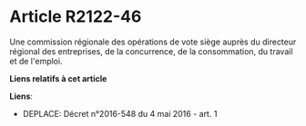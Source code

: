 # Article R2122-46

Une commission régionale des opérations de vote siège auprès du directeur régional des entreprises, de la concurrence, de la
consommation, du travail et de l'emploi.

**Liens relatifs à cet article**

**Liens**:

  - DEPLACE: Décret n°2016-548 du 4 mai 2016 - art. 1
